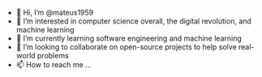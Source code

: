 - 👋 Hi, I’m @mateus1959
- 👀 I’m interested in computer science overall, the digital revolution, and machine learning
- 🌱 I’m currently learning software engineering and machine learning
- 💞️ I’m looking to collaborate on open-source projects to help solve real-world problems
- 📫 How to reach me ... 

<!---
mateus1959/mateus1959 is a ✨ special ✨ repository because its `README.md` (this file) appears on your GitHub profile.
You can click the Preview link to take a look at your changes.
--->

